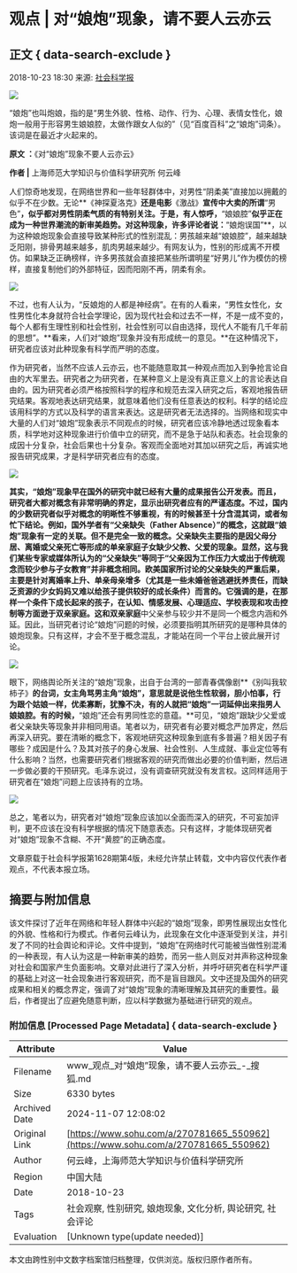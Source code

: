 # 观点 | 对“娘炮”现象，请不要人云亦云

## 正文 { data-search-exclude }


2018-10-23 18:30 来源: [社会科学报](https://www.sohu.com/?spm=smpc.content-abroad.content.1.1730981202278LXBwgXl)

![](http://5b0988e595225.cdn.sohucs.com/images/20181023/6337a31de5434880a3b88597d7a99649.jpeg)

“娘炮”也叫炮娘，指的是“男生外貌、性格、动作、行为、心理、表情女性化，娘炮一般用于形容男生娘娘腔，太做作跟女人似的”（见“百度百科”之“娘炮”词条）。该词是在最近才火起来的。

**原文 ：**《对“娘炮”现象不要人云亦云》

**作者 |** 上海师范大学知识与价值科学研究所 何云峰

人们惊奇地发现，在网络世界和一些年轻群体中，对男性“阴柔美”直接加以拥戴的似乎不在少数。无论**《神探夏洛克》**还是电影**《激战》**宣传中大卖的所谓**“男色”**，似乎都对男性阴柔气质的有特别关注。于是，有人惊呼，**“娘娘腔”**似乎正在成为一种世界潮流的新审美趋势。对这种现象，许多评论者说：**“娘炮误国”**，以为这种娘炮现象会直接导致某种形式的性别混乱：男孩越来越“娘娘腔”，越来越缺乏阳刚，排骨男越来越多，肌肉男越来越少。有网友认为，性别的形成离不开模仿。如果缺乏正确榜样，许多男孩就会直接把某些所谓明星“好男儿”作为模仿的榜样，直接复制他们的外部特征，因而阳刚不再，阴柔有余。

![](http://5b0988e595225.cdn.sohucs.com/images/20181023/5cfea8d97de54a3e8798e6cae46b439d.gif)

不过，也有人认为，“反娘炮的人都是神经病”。在有的人看来，“男性女性化，女性男性化本身就符合社会学理论，因为现代社会和过去不一样，不是一成不变的，每个人都有生理性别和社会性别，社会性别可以自由选择，现代人不能有几千年前的思想”。**看来，人们对“娘炮”现象并没有形成统一的意见。**在这种情况下，研究者应该对此种现象有科学而严明的态度。

作为研究者，当然不应该人云亦云，也不能随意取其一种观点而加入到争抢言论自由的大军里去。研究者之为研究者，在某种意义上是没有真正意义上的言论表达自由的。因为研究者必须严格按照科学的程序和规范去深入研究之后，客观地报告研究结果。客观地表达研究结果，就意味着他们没有任意表达的权利。科学的结论应该用科学的方式以及科学的语言来表达。这是研究者无法选择的。当网络和现实中大量的人们对“娘炮”现象表示不同观点的时候，研究者应该冷静地透过现象看本质，科学地对这种现象进行价值中立的研究，而不是急于站队和表态。社会现象的成因十分复杂，社会后果也十分复杂。客观而全面地对其加以研究之后，再诚实地报告研究成果，才是科学研究者应有的态度。

![](http://5b0988e595225.cdn.sohucs.com/images/20181023/71eafbc2cae64e9faf1cf3ddcaea8f65.jpeg)

**其实，“娘炮”现象早在国外的研究中就已经有大量的成果报告公开发表。**而且，研究者大都对概念有非常明确的界定，显示出研究者应有的严谨态度。不过，国内的少数研究者似乎对概念的明晰性不够重视，有的时候甚至十分含混其词，或者匆忙下结论。例如，国外学者有**“父亲缺失（Father Absence）”**的概念，这就跟“娘炮”现象有一定的关联。但不是完全一致的概念。父亲缺失主要指的是因父母分居、离婚或父亲死亡等形成的单亲家庭子女缺少父教、父爱的现象。显然，这与我们某些专家或媒体所认为的“父亲缺失”等同于“父亲因为工作压力大或出于传统观念而较少参与子女教育”并非概念相同。欧美国家所讨论的父亲缺失的严重后果，主要是针对离婚率上升、单亲母亲增多（尤其是一些未婚爸爸逃避抚养责任，而缺乏资源的少女妈妈又难以给孩子提供较好的成长条件）而言的。它强调的是，在那样一个条件下成长起来的孩子，在认知、情感发展、心理适应、学校表现和攻击控制等方面逊于双亲家庭。这和**双亲家庭**中父亲参与较少并不是同一个概念内涵和外延。因此，当研究者讨论“娘炮”问题的时候，必须要指明其所研究的是哪种具体的娘炮现象。只有这样，才会不至于概念混乱，才能站在同一个平台上彼此展开讨论。

![](http://5b0988e595225.cdn.sohucs.com/images/20181023/90347b7ef5054db2b42cbee6fb386a94.jpeg)

眼下，网络舆论所关注的“娘炮”现象，出自于台湾的一部青春偶像剧**《别叫我软柿子》**的台词，女主角骂男主角“娘炮”，意思就是说他生性软弱，胆小怕事，行为跟个姑娘一样，优柔寡断，犹豫不决，有的人就把“娘炮”一词延伸出来指男人娘娘腔。有的时候，**“娘炮”还会有男同性恋的意蕴。**可见，“娘炮”跟缺少父爱或者父亲缺失等现象并非相同用语。笔者以为，研究者有必要对概念严加界定，然后再深入研究。要在清晰的概念下，客观地研究这种现象到底有多普遍？相关因子有哪些？成因是什么？及其对孩子的身心发展、社会性别、人生成就、事业定位等有什么影响？当然，也需要研究者们根据客观的研究而做出必要的价值判断，然后进一步做必要的干预研究。毛泽东说过，没有调查研究就没有发言权。这同样适用于研究者在“娘炮”问题上应该持有的立场。

![](http://5b0988e595225.cdn.sohucs.com/images/20181023/55462d30c5054cd2b465def5361dee65.jpeg)

总之，笔者以为，研究者对“娘炮”现象应该加以全面而深入的研究，不可妄加评判，更不应该在没有科学根据的情况下随意表态。只有这样，才能体现研究者对“娘炮”现象不含糊、不开“黄腔”的正确态度。

文章原载于社会科学报第1628期第4版，未经允许禁止转载，文中内容仅代表作者观点，不代表本报立场。

## 摘要与附加信息

<!-- tcd_abstract -->
该文件探讨了近年在网络和年轻人群体中兴起的“娘炮”现象，即男性展现出女性化的外貌、性格和行为模式。作者何云峰认为，此现象在文化中逐渐受到关注，并引发了不同的社会舆论和评论。文件中提到，“娘炮”在网络时代可能被当做性别混淆的一种表现，有人认为这是一种新审美的趋势，而另一些人则反对并声称这种现象对社会和国家产生负面影响。文章对此进行了深入分析，并呼吁研究者在科学严谨的基础上对这一社会现象进行客观研究，而不是盲目跟风。文中还提及国外的研究成果和相关的概念界定，强调了对“娘炮”现象的清晰理解及其研究的重要性。最后，作者提出了应避免随意判断，应以科学数据为基础进行研究的观点。
<!-- tcd_abstract_end -->

### 附加信息 [Processed Page Metadata] { data-search-exclude }

| Attribute       | Value                                  |
|-----------------|----------------------------------------|
| Filename        | www_观点_对“娘炮”现象，请不要人云亦云_-_搜狐.md                             |
| Size            | 6330 bytes                           |
| Archived Date   | 2024-11-07 12:08:02                             |
| Original Link   | [https://www.sohu.com/a/270781665_550962](https://www.sohu.com/a/270781665_550962)                       |
| Author          | 何云峰，上海师范大学知识与价值科学研究所                               |
| Region          | 中国大陆                               |
| Date            | 2018-10-23                                 |
| Tags            | 社会观察, 性别研究, 娘炮现象, 文化分析, 舆论研究, 社会评论                                 |
| Evaluation            | [Unknown type(update needed)]                                 |
<!-- tcd_table_end -->

本文由跨性别中文数字档案馆归档整理，仅供浏览。版权归原作者所有。
